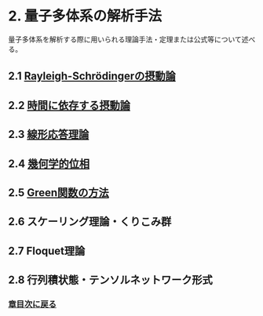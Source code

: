 # 2. 量子多体系の解析手法
量子多体系を解析する際に用いられる理論手法・定理または公式等について述べる。

## 2.1 [Rayleigh-Schrödingerの摂動論](/manybody-qm_Sec2-1.md)

## 2.2 [時間に依存する摂動論](/manybody-qm_Sec2-2.md)

## 2.3 [線形応答理論](/manybody-qm_Sec2-3.md)

## 2.4 [幾何学的位相](/manybody-qm_Sec2-4.md)

## 2.5 [Green関数の方法](/manybody-qm_Sec2-5.md)

## 2.6 スケーリング理論・くりこみ群

## 2.7 Floquet理論

## 2.8 行列積状態・テンソルネットワーク形式

### [章目次に戻る](/manybody-qm.md)